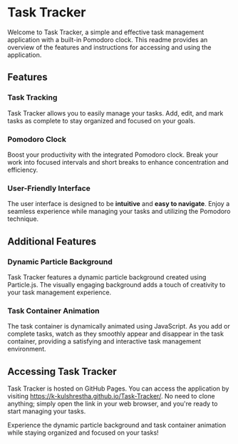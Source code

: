 # Task Tracker
<p>Welcome to Task Tracker, a simple and effective task management application with a built-in Pomodoro clock. This readme provides an overview of the features and instructions for accessing and using the application.</p>
  <h2>Features</h2>
  <h3>Task Tracking</h3>
  <p>Task Tracker allows you to easily manage your tasks. Add, edit, and mark tasks as complete to stay organized and focused on your goals.</p>
  <h3>Pomodoro Clock</h3>
  <p>Boost your productivity with the integrated Pomodoro clock. Break your work into focused intervals and short breaks to enhance concentration and efficiency.</p>
  <h3>User-Friendly Interface</h3>
  <p>The user interface is designed to be <strong>intuitive</strong> and <strong>easy to navigate</strong>. Enjoy a seamless experience while managing your tasks and utilizing the Pomodoro technique.</p>
  <h2>Additional Features</h2>
  <h3>Dynamic Particle Background</h3>
  <p>Task Tracker features a dynamic particle background created using Particle.js. The visually engaging background adds a touch of creativity to your task management experience.</p>
  <h3>Task Container Animation</h3>
  <p>The task container is dynamically animated using JavaScript. As you add or complete tasks, watch as they smoothly appear and disappear in the task container, providing a satisfying and interactive task management environment.</p>
  <h2>Accessing Task Tracker</h2>
  <p>Task Tracker is hosted on GitHub Pages. You can access the application by visiting <a href="https://k-kulshrestha.github.io/Task-Tracker/" target="_blank">https://k-kulshrestha.github.io/Task-Tracker/</a>. No need to clone anything; simply open the link in your web browser, and you're ready to start managing your tasks.</p>
  <p>Experience the dynamic particle background and task container animation while staying organized and focused on your tasks!</p>
